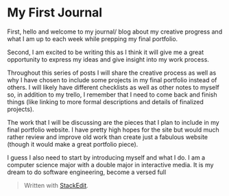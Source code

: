 
# My First Journal

First, hello and welcome to my journal/ blog about my creative progress and what I am up to each week while prepping my final portfolio.

Second, I am excited to be writing this as I think it will give me a great opportunity to express my ideas and give insight into my work process. 

Throughout this series of posts I will share the creative process as well as why I have chosen to include some projects in my final portfolio instead of others. I will likely have different checklists as well as other notes to myself so, in addition to my trello, I remember that I need to come back and finish things (like linking to more formal descriptions and details of finalized projects).

The work that I will be discussing are the pieces that I plan to include in my final portfolio website. I have pretty high hopes for the site but would much rather review and improve old work than create just a fabulous website (though it would make a great portfolio piece). 

I guess I also need to start by introducing myself and what I do. I am a computer science major with a double major in interactive media. It is my dream to do software engineering, become a versed full
> Written with [StackEdit](https://stackedit.io/).
<!--stackedit_data:
eyJoaXN0b3J5IjpbMzQ3NTU1Njg1XX0=
-->